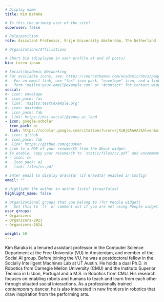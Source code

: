 ```yaml
---
# Display name
title: Kim Baraka

# Is this the primary user of the site?
superuser: false

# Role/position
role: Assistant Professor, Vrije University Amsterdam, The Netherland

# Organizations/Affiliations

# Short bio (displayed in user profile at end of posts)
bio: Lorem ipsum

# Social/Academic Networking
# For available icons, see: https://sourcethemes.com/academic/docs/page-builder/#icons
#   For an email link, use "fas" icon pack, "envelope" icon, and a link in the
#   form "mailto:your-email@example.com" or "#contact" for contact widget.
social:
#- icon: envelope
#  icon_pack: fas
#  link: 'mailto:test@example.org'
#- icon: mastodon
#  icon_pack: fab
#  link: https://hci.social/@jenny_ai_land
- icon: google-scholar
  icon_pack: ai
  link: https://scholar.google.com/citations?user=ajXxBjQAAAAJ&hl=en&oi=ao
#- icon: github
#  icon_pack: fab
#  link: https://github.com/gcushen
# Link to a PDF of your resume/CV from the About widget.
# To enable, copy your resume/CV to `static/files/cv.pdf` and uncomment the lines below.
# - icon: cv
#   icon_pack: ai
#   link: files/cv.pdf

# Enter email to display Gravatar (if Gravatar enabled in Config)
email: ""

# Highlight the author in author lists? (true/false)
highlight_name: false

# Organizational groups that you belong to (for People widget)
#   Set this to `[]` or comment out if you are not using People widget.
user_groups:
- Organizers
- Organizers-2023
- Organizers-2024

weight: 50
---
```


Kim Baraka is a tenured assistant professor in the Computer Science Department at the Free University (VU) in Amsterdam, and member of the Social AI group. Before joining the VU, he was a postdoctoral fellow in the Socially Intelligent Machines Lab at UT Austin. He holds a dual Ph.D. in Robotics from Carnegie Mellon University (CMU) and the Instituto Superior Técnico in Lisbon, Portugal and a M.S. in Robotics from CMU. His research focuses on enabling robots and humans to teach and learn from each other through situated social interactions. As a professionally trained contemporary dancer, he is also interested in new frontiers in robotics that draw inspiration from the performing arts.
